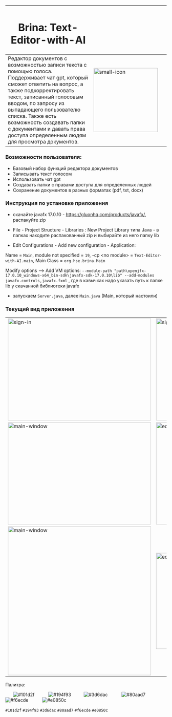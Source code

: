 | <h1><b>Brina: Text-Editor-with-AI</b></h1> | &nbsp; &nbsp;&nbsp; &nbsp; &nbsp;&nbsp;&nbsp; &nbsp;&nbsp; &nbsp; &nbsp;&nbsp;&nbsp; &nbsp;&nbsp; &nbsp; &nbsp;&nbsp;&nbsp; &nbsp;&nbsp; &nbsp; &nbsp;&nbsp;&nbsp; &nbsp;&nbsp; &nbsp; &nbsp;&nbsp;&nbsp; &nbsp;&nbsp; &nbsp; &nbsp;&nbsp;&nbsp; &nbsp;&nbsp; &nbsp; &nbsp;&nbsp;&nbsp; &nbsp;&nbsp; &nbsp; &nbsp;&nbsp;&nbsp; &nbsp;&nbsp; &nbsp; &nbsp;&nbsp; &nbsp; &nbsp;&nbsp; &nbsp; &nbsp;&nbsp;&nbsp; &nbsp;&nbsp; &nbsp; &nbsp;&nbsp;&nbsp; &nbsp;&nbsp; &nbsp; &nbsp;&nbsp;&nbsp; &nbsp;&nbsp; &nbsp; &nbsp;&nbsp;&nbsp; &nbsp;&nbsp; &nbsp; &nbsp;&nbsp;&nbsp; &nbsp;&nbsp; &nbsp; &nbsp;&nbsp;&nbsp; &nbsp;&nbsp; &nbsp; &nbsp;&nbsp;&nbsp; &nbsp;&nbsp; &nbsp; &nbsp;&nbsp;&nbsp; &nbsp;&nbsp; &nbsp; &nbsp;&nbsp;&nbsp; &nbsp;&nbsp; &nbsp; &nbsp;&nbsp;&nbsp; &nbsp;&nbsp; &nbsp; &nbsp;&nbsp;&nbsp; &nbsp;&nbsp; &nbsp; &nbsp;&nbsp;|
|---|---|
| Редактор документов с возможностью записи текста с помощью голоса. Поддерживает чат gpt, который сможет ответить на вопрос, а также подкорректировать текст, записанный голосовым вводом, по запросу из выпадающего пользователю списка. Также есть возможность создавать папки с документами и давать права доступа определенным людям для просмотра документов. | <img src="https://github.com/B-E-D-A/Text-Editor-with-AI/assets/112130616/cd3542ad-55fd-424e-954c-76d0d1f34327" alt="small-icon" width="200" height="200"> |


### Возможности пользователя:

- Базовый набор функций редактора документов
- Записывать текст голосом
- Использовать чат gpt
- Создавать папки с правами доступа для определенных людей
- Сохранение документов в разных форматах (pdf, txt, docx)

### Инструкция по установке приложения

- скачайте javafx 17.0.10 -  https://gluonhq.com/products/javafx/, распакуйте zip


- File - Project Structure - Libraries : New Project Library типа Java - в папках находите распакованный zip и выбирайте из него папку lib


- Edit Configurations - Add new configuration - Application:

Name = `Main`,
module not specified = `19`,
-cp \<no module\> = `Text-Editor-with-AI.main`, 
Main Class = `org.hse.brina.Main`

Modify options —> Add VM options: `--module-path "path\openjfx-17.0.10_windows-x64_bin-sdk\javafx-sdk-17.0.10\lib" --add-modules javafx.controls,javafx.fxml` , где в кавычках надо указать путь к папке lib у скачанной библиотеки javafx

- запускаем `Server.java`, далее `Main.java` (Main, который настоили)

### Текущий вид приложения

| | |
|---|---|
| <img src="https://github.com/B-E-D-A/Text-Editor-with-AI/assets/112130616/cf516f22-2380-4fa0-a820-64e6cd8436b6" alt="sign-in" width="447" height="319"> | <img src="https://github.com/B-E-D-A/Text-Editor-with-AI/assets/112130616/9c08785a-ee25-4cfd-9d7a-912c0035ba38" alt="sign-up" width="447" height="319"> |
| <img src="https://github.com/B-E-D-A/Brina/assets/112130616/20e3bca7-df05-4a18-99da-c8084cd39b63" alt="main-window" width="447" height="319"> | <img src="https://github.com/B-E-D-A/Brina/assets/112130616/2ac05c89-b82c-457a-abb2-976cba79266b" alt="editor" width="447" height="319"> |
| <img src="https://github.com/B-E-D-A/Brina/assets/112130616/e5c83c54-df33-45d8-9eec-db1d37ee05a5" alt="main-window" width="447" height="465"> | <img src="https://github.com/B-E-D-A/Brina/assets/112130616/f4cedf9c-457b-4875-b5a0-924faba15ae5" alt="editor" width="447" height="300"> |

Палитра:

&nbsp; &nbsp; &nbsp; ![#101d2f](https://placehold.co/15x15/101d2f/101d2f.png) &nbsp; &nbsp;&nbsp; &nbsp; &nbsp;&nbsp; ![#194f93](https://placehold.co/15x15/194f93/194f93.png)  &nbsp;&nbsp;&nbsp; &nbsp; &nbsp;&nbsp; ![#3d6dac](https://placehold.co/15x15/3d6dac/3d6dac.png) &nbsp; &nbsp;&nbsp; &nbsp; &nbsp; &nbsp;![#80aad7](https://placehold.co/15x15/80aad7/80aad7.png) &nbsp; &nbsp; &nbsp; &nbsp; &nbsp;&nbsp;![#f6ecde](https://placehold.co/15x15/f6ecde/f6ecde.png) &nbsp; &nbsp;&nbsp;&nbsp; &nbsp; &nbsp; ![#e0850c](https://placehold.co/15x15/e0850c/e0850c.png)

`#101d2f` `#194f93` `#3d6dac` `#80aad7` `#f6ecde` `#e0850c`

